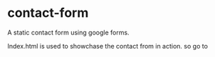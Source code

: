 # contact-form
A static contact form using google forms.

Index.html is used to showchase the contact from in action. so go to